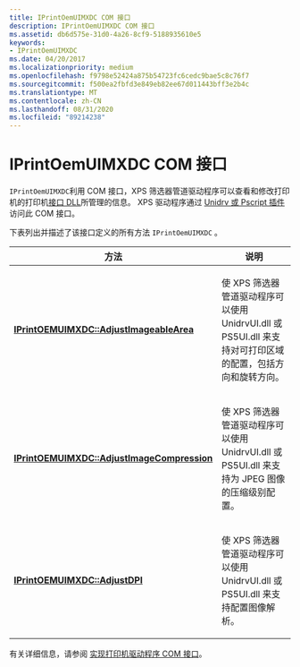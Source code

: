 ```yaml
---
title: IPrintOemUIMXDC COM 接口
description: IPrintOemUIMXDC COM 接口
ms.assetid: db6d575e-31d0-4a26-8cf9-5188935610e5
keywords:
- IPrintOemUIMXDC
ms.date: 04/20/2017
ms.localizationpriority: medium
ms.openlocfilehash: f9798e52424a875b54723fc6cedc9bae5c8c76f7
ms.sourcegitcommit: f500ea2fbfd3e849eb82ee67d011443bff3e2b4c
ms.translationtype: MT
ms.contentlocale: zh-CN
ms.lasthandoff: 08/31/2020
ms.locfileid: "89214238"
---
```

# <a name="iprintoemuimxdc-com-interface"></a>IPrintOemUIMXDC COM 接口


`IPrintOemUIMXDC`利用 COM 接口，XPS 筛选器管道驱动程序可以查看和修改打印机的打印机[接口 DLL](printer-interface-dll.md)所管理的信息。 XPS 驱动程序通过 [Unidrv 或 Pscript 插件](xpsdrv-driver-options.md)访问此 COM 接口。

下表列出并描述了该接口定义的所有方法 `IPrintOemUIMXDC` 。

<table>
<colgroup>
<col width="50%" />
<col width="50%" />
</colgroup>
<thead>
<tr class="header">
<th>方法</th>
<th>说明</th>
</tr>
</thead>
<tbody>
<tr class="odd">
<td><p><a href="https://docs.microsoft.com/windows-hardware/drivers/ddi/prcomoem/nf-prcomoem-iprintoemuimxdc-adjustimageablearea" data-raw-source="[&lt;strong&gt;IPrintOEMUIMXDC::AdjustImageableArea&lt;/strong&gt;](/windows-hardware/drivers/ddi/prcomoem/nf-prcomoem-iprintoemuimxdc-adjustimageablearea)"><strong>IPrintOEMUIMXDC::AdjustImageableArea</strong></a></p></td>
<td><p>使 XPS 筛选器管道驱动程序可以使用 UnidrvUI.dll 或 PS5UI.dll 来支持对可打印区域的配置，包括方向和旋转方向。</p></td>
</tr>
<tr class="even">
<td><p><a href="https://docs.microsoft.com/windows-hardware/drivers/ddi/prcomoem/nf-prcomoem-iprintoemuimxdc-adjustimagecompression" data-raw-source="[&lt;strong&gt;IPrintOEMUIMXDC::AdjustImageCompression&lt;/strong&gt;](/windows-hardware/drivers/ddi/prcomoem/nf-prcomoem-iprintoemuimxdc-adjustimagecompression)"><strong>IPrintOEMUIMXDC::AdjustImageCompression</strong></a></p></td>
<td><p>使 XPS 筛选器管道驱动程序可以使用 UnidrvUI.dll 或 PS5UI.dll 来支持为 JPEG 图像的压缩级别配置。</p></td>
</tr>
<tr class="odd">
<td><p><a href="https://docs.microsoft.com/windows-hardware/drivers/ddi/prcomoem/nf-prcomoem-iprintoemuimxdc-adjustdpi" data-raw-source="[&lt;strong&gt;IPrintOEMUIMXDC::AdjustDPI&lt;/strong&gt;](/windows-hardware/drivers/ddi/prcomoem/nf-prcomoem-iprintoemuimxdc-adjustdpi)"><strong>IPrintOEMUIMXDC::AdjustDPI</strong></a></p></td>
<td><p>使 XPS 筛选器管道驱动程序可以使用 UnidrvUI.dll 或 PS5UI.dll 来支持配置图像解析。</p></td>
</tr>
</tbody>
</table>

 

有关详细信息，请参阅 [实现打印机驱动程序 COM 接口](implementing-printer-driver-com-interfaces.md)。

 

